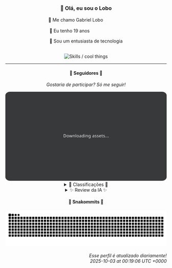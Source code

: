 <div align="center">
  <h3>👋 Olá, eu sou o Lobo</h3>
  
  <p>🐺 Me chamo Gabriel Loboㅤㅤㅤㅤㅤ</p>
  <p>🧔 Eu tenho 19 anosㅤㅤㅤㅤㅤㅤㅤㅤ</p>
  <p>🧠 Sou um entusiasta de tecnologia</p>

  <br/>

  <img width="600" alt="Skills / cool things" src="https://skills-icons.vercel.app/api/icons?i=python,md,html,css,js,github,git,vscode,linux,node,ts,sass,react,vite,vercel,lottie,ionic,capacitor,zustand,framer,firebase,arduino,godot,tailwind,shadcnui,lucide,zorinos,pnpm,reactnative&perline=14" />
</div>

<hr />

<div align="center">
    <h4>👤 Seguidores 👤</h4>
    <p><i>Gostaria de participar? Só me seguir!</i></p>
    <img width="600" src=".github/assets/cards/top3.svg" alt="Top 3 followers contributors (monthly)" />
    <details>
    <summary>🏅 Classificações 🏅</summary>
    <br/>
    <table>
        <thead>
            <tr align="center">
                <th>Posição</th>
                <th>Seguidor</th>
                <th>Contribuições</th>
            </tr>
        </thead>
        <tbody>
            <tr align="center">
                <td>1°</td>
                <td><a href="https://github.com/EvertonMJunior">Everton Marcelino Jr.</a></td>
                <td>18 ctr.</td>
            </tr>
            <tr align="center">
                <td>2°</td>
                <td><a href="https://github.com/Cr-Israel">Carlos Israel</a></td>
                <td>12 ctr.</td>
            </tr>
            <tr align="center">
                <td>3°</td>
                <td><a href="https://github.com/LucasATS">Lucas Almeida Tiburtino da Silva</a></td>
                <td>12 ctr.</td>
            </tr>
            <tr align="center">
                <td>4°</td>
                <td><a href="https://github.com/wTechnoo">Cézar</a></td>
                <td>8 ctr.</td>
            </tr>
            <tr align="center">
                <td>5°</td>
                <td><a href="https://github.com/neopromic">NeO - Wesley Souza</a></td>
                <td>8 ctr.</td>
            </tr>
            <tr align="center">
                <td>6°</td>
                <td><a href="https://github.com/danko-nobre">Danilo Nobre</a></td>
                <td>6 ctr.</td>
            </tr>
            <tr align="center">
                <td>7°</td>
                <td><a href="https://github.com/kromodoro">kromodoro</a></td>
                <td>6 ctr.</td>
            </tr>
            <tr align="center">
                <td>8°</td>
                <td><a href="https://github.com/Felipe-Takayuki">Felipe</a></td>
                <td>2 ctr.</td>
            </tr>
            <tr align="center">
                <td>9°</td>
                <td><a href="https://github.com/DeividSouSan">Deivid Souza Santana</a></td>
                <td>1 ctr.</td>
            </tr>
            <tr align="center">
                <td>10°</td>
                <td><a href="https://github.com/felipegueller">Felipe Gueller</a></td>
                <td>1 ctr.</td>
            </tr>
        </tbody>
    </table>
    </details>
    <details>
    <summary>✨ Review da IA ✨</summary>
    <br/>
    <div align="justify"><p><b>Everton Marcelino Jr.</b>, ah, o campeão de contribuições! Dezoito meros commits, pull requests e afins... Quase me fazem acreditar que você está realmente trabalhando. Contribuiu no TypeORM, que legal, espero que não tenha adicionado mais um "feature" que ninguém pediu. E o que dizer do <i>authenticator-middleware</i> da PartnrTechnologies? É pra autenticar o quê, exatamente? Seu currículo? </p>
<p><b>Carlos Israel</b>, engenheiro de software "apaixonado por tecnologia". Que clichê! Mas, ei, pelo menos você tentou criar um fórum com NestJS e DDD. Pena que a última atualização foi em fevereiro. Já desistiu do seu sonho de ser o novo criador do Reddit? E esse <i>Telegram-Downloader-Bot</i>? Sério? Em pleno 2025?</p>
<p><b>Lucas Almeida Tiburtino da Silva</b>, "fã de IA". Sério mesmo? Porque seu "app de edição de imagem com filtro" de 2023 parece ter sido feito na era paleolítica da programação. E o boné com sensores? Espero que ele pelo menos te avise quando você estiver prestes a ter outra ideia "genial" como essa.</p>
<p><b>Cézar</b>, um ".NET Developer" misterioso. Suas contribuições são tão discretas que quase me fazem pensar que você é um fantasma no GitHub. Onde estão seus projetos? Escondidos no limbo do <i>"Hello World"</i>?</p>
<p><b>NeO - Wesley Souza</b>, "Hello outsider!". Que simpático. Mas, por favor, pare de contribuir em projetos aleatórios como o <i>Five-Fugas</i>. Ninguém se importa com "Gamemode desenvolvida para a plataforma do SAMP". Sério, foque em algo que realmente importe, tipo, sei lá, aprender a escrever um código que não precise ser ressuscitado a cada atualização.</p>
<p><b>Danilo Nobre</b>, "Full-stack, Game dev e 3D Enthusiast". Uau, que currículo inflado! Mas vamos ser sinceros, a contribuição no projeto Moodle de 2014 é o auge da sua carreira? E esse <i>Space Wizard Studios</i>? O site de vocês parece ter sido feito por um estagiário bêbado. </p>
<p><b>kromodoro</b>, com seus 6 contribuições, você quase se destaca na multidão dos medíocres. Mas, vamos ser honestos, quem precisa de uma "introdução programada ao PERT" em pleno 2025? Sério, você está digitalizando livros antigos? Que romântico. Quase me faz acreditar que você tem mais de 80 anos.</p>
<p><b>Felipe</b>, com apenas 2 contribuições, você está quase conseguindo ser invisível. Mas não se preocupe, seu repositório <i>Felipe-Takayuki/Felipe-Takayuki</i> está lá para provar que você existe... ou pelo menos que tentou. E o <i>Adamas</i>? Parece promissor, pena que a última atualização foi em novembro do ano passado. </p>
<p><b>Deivid Souza Santana</b>, "apaixonado por desenvolvimento back-end". Que original! Mas, por favor, pare de criar "Websites de organização de tarefas". O mundo já tem o suficiente. E esse <i>ReceitasGov</i>? Sério que você está automatizando o download de receitas do governo? Que patriota... ou será que está planejando um golpe?</p>
<p><b>Felipe Gueller</b>, o último da lista. Parabéns, você conseguiu contribuir menos que todos os outros. Sério, uma única contribuição? Você está economizando seus commits para a próxima década? Espero que pelo menos tenha sido algo que valha a pena, tipo, sei lá, corrigir um erro de digitação.</p>
</div>
    </details>
</div>

<div align="center">
  <h4>🐍 Snakommits 🐍</h4>
    <picture>
      <source media="(prefers-color-scheme: dark)" srcset="https://raw.githubusercontent.com/Lobooooooo14/Lobooooooo14/snake-output/snake-dark.svg">
      <source media="(prefers-color-scheme: light)" srcset="https://raw.githubusercontent.com/Lobooooooo14/Lobooooooo14/snake-output/snake-light.svg">
      <img alt="github contribution grid snake animation" src="https://raw.githubusercontent.com/Lobooooooo14/Lobooooooo14/snake-output/snake-light.svg">
    </picture>
</div>

<h6 align="right">
  Esse perfil é atualizado diariamente!<br/> <i>2025-10-03 at 00:19:06 UTC +0000</i>
<h6>